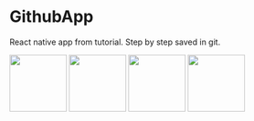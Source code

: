 # GithubApp
React native app from tutorial. Step by step saved in git.

<img src="https://i.imgur.com/bsSAd8c.png" width="100">
<img src="https://i.imgur.com/BRmTg7I.png" width="100">
<img src="https://i.imgur.com/csPB9BV.png" width="100">
<img src="https://i.imgur.com/CeUzLI5.png" width="100">
